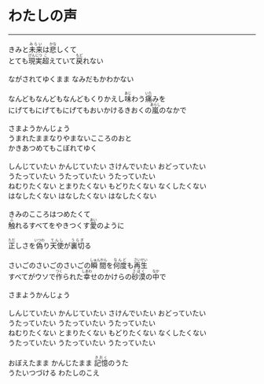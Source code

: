 # わたしの声
---
<lyric>
きみと<ruby>未来<rt>みらい</rt></ruby>は<ruby>悲<rt>かな</rt></ruby>しくて<br/>
とても<ruby>現実<rt>げんじつ</rt></ruby><ruby>超<rt>こ</rt></ruby>えていて<ruby>戻<rt>もど</rt></ruby>れない<br/>
<br/>
ながされてゆくまま なみだもかわかない<br/>
<br/>
なんどもなんどもなんどもくりかえし<ruby>味<rt>あじ</rt></ruby>わう<ruby>痛<rt>いた</rt></ruby>みを<br/>
にげてもにげてもにげてもおいかけるきおくの<ruby>嵐<rt>あらし</rt></ruby>のなかで<br/>
<br/>
さまようかんじょう<br/>
うまれたままなりやまないこころのおと<br/>
かきあつめてもこぼれてゆく<br/>
<br/>
しんじていたい かんじていたい さけんでいたい おどっていたい<br/>
うたっていたい うたっていたい うたっていたい<br/>
ねむりたくない とまりたくない もどりたくない なくしたくない<br/>
はなしたくない はなしたくない はなしたくない<br/>
<br/>
きみのこころはつめたくて<br/>
<ruby>触<rt>ふ</rt></ruby>れるすべてをやきつくす<ruby>愛<rt>あい</rt></ruby>のように<br/>
<br/>
<ruby>正<rt>ただ</rt></ruby>しさを<ruby>偽<rt>いつわ</rt></ruby>り<ruby>天使<rt>てんし</rt></ruby>が<ruby>裏切<rt>うらぎ</rt></ruby>る<br/>
<br/>
さいごのさいごのさいごの<ruby>瞬間<rt>しゅんかん</rt></ruby>を<ruby>何度<rt>なんど</rt></ruby>も<ruby>再生<rt>さいせい</rt></ruby><br/>
すべてがウソで<ruby>作<rt>つく</rt></ruby>られた<ruby>幸<rt>しあわ</rt></ruby>せのかけらの<ruby>砂漠<rt>さばく</rt></ruby>の<ruby>中<rt>なか</rt></ruby>で<br/>
<br/>
さまようかんじょう<br/>
<br/>
しんじていたい かんじていたい さけんでいたい おどっていたい<br/>
うたっていたい うたっていたい うたっていたい<br/>
ねむりたくない とまりたくない もどりたくない なくしたくない<br/>
うたっていたい うたっていたい うたっていたい<br/>
<br/>
おぼえたまま かんじたまま <ruby>記憶<rt>きおく</rt></ruby>のうた<br/>
うたいつづける わたしのこえ<br/>
</lyric>

